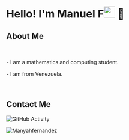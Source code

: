 <h1>Hello! I'm Manuel F<img src="https://raw.githubusercontent.com/iampavangandhi/iampavangandhi/master/gifs/Hi.gif" width="30px"> 🚀</h1>

<h2>About Me</h2>
<br>
<p>- I am a mathematics and computing student.</p>
<p>- I am from Venezuela.</p>
<br>

<h2>Contact Me</h2>

![GitHub Activity](https://github-readme-stats.vercel.app/api?username=Manyahfernandez&show_icons=true)

<p align="left"> <img src="https://komarev.com/ghpvc/?username=Manyahfernandez9&label=Profile%20views&color=0e75b6&style=flat" alt="Manyahfernandez" /> </p>
